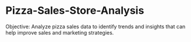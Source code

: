 # Pizza-Sales-Store-Analysis
Objective: Analyze pizza sales data to identify trends and insights that can help improve sales and marketing strategies.
